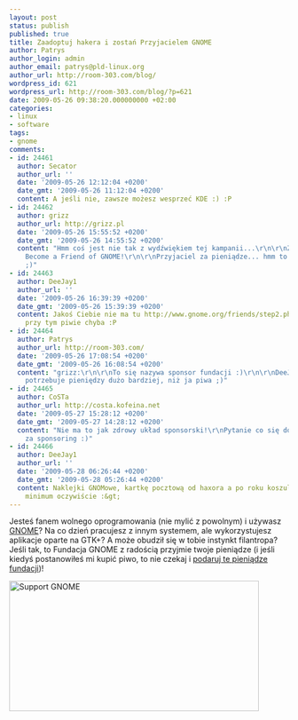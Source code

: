 ```yaml
---
layout: post
status: publish
published: true
title: Zaadoptuj hakera i zostań Przyjacielem GNOME
author: Patrys
author_login: admin
author_email: patrys@pld-linux.org
author_url: http://room-303.com/blog/
wordpress_id: 621
wordpress_url: http://room-303.com/blog/?p=621
date: 2009-05-26 09:38:20.000000000 +02:00
categories:
- linux
- software
tags:
- gnome
comments:
- id: 24461
  author: Secator
  author_url: ''
  date: '2009-05-26 12:12:04 +0200'
  date_gmt: '2009-05-26 11:12:04 +0200'
  content: A jeśli nie, zawsze możesz wesprzeć KDE :) :P
- id: 24462
  author: grizz
  author_url: http://grizz.pl
  date: '2009-05-26 15:55:52 +0200'
  date_gmt: '2009-05-26 14:55:52 +0200'
  content: "Hmm coś jest nie tak z wydźwiękiem tej kampanii...\r\n\r\nZapłac 10$ i
    Become a Friend of GNOME!\r\n\r\nPrzyjaciel za pieniądze... hmm to się jakoś nazywa
    ;)"
- id: 24463
  author: DeeJay1
  author_url: ''
  date: '2009-05-26 16:39:39 +0200'
  date_gmt: '2009-05-26 15:39:39 +0200'
  content: Jakoś Ciebie nie ma tu http://www.gnome.org/friends/step2.php To ja zostanę
    przy tym piwie chyba :P
- id: 24464
  author: Patrys
  author_url: http://room-303.com/
  date: '2009-05-26 17:08:54 +0200'
  date_gmt: '2009-05-26 16:08:54 +0200'
  content: "grizz:\r\n\r\nTo się nazywa sponsor fundacji :)\r\n\r\nDeeJay1:\r\n\r\nFundacja
    potrzebuje pieniędzy dużo bardziej, niż ja piwa ;)"
- id: 24465
  author: CoSTa
  author_url: http://costa.kofeina.net
  date: '2009-05-27 15:28:12 +0200'
  date_gmt: '2009-05-27 14:28:12 +0200'
  content: "Nie ma to jak zdrowy układ sponsorski!\r\nPytanie co się dostaje w zamian
    za sponsoring :)"
- id: 24466
  author: DeeJay1
  author_url: ''
  date: '2009-05-28 06:26:44 +0200'
  date_gmt: '2009-05-28 05:26:44 +0200'
  content: Naklejki GNOMowe, kartkę pocztową od haxora a po roku koszulkę ;) w wariancie
    minimum oczywiście :&gt;
---
```

<p>Jesteś fanem wolnego oprogramowania (nie mylić z powolnym) i używasz <a href="http://www.gnome.org/">GNOME</a>? Na co dzień pracujesz z innym systemem, ale wykorzystujesz aplikacje oparte na GTK+? A może obudził się w tobie instynkt filantropa? Jeśli tak, to Fundacja GNOME z radością przyjmie twoje pieniądze (i jeśli kiedyś postanowiłeś mi kupić piwo, to nie czekaj i <a href="http://www.gnome.org/friends/">podaruj te pieniądze fundacji</a>)!</p>

<p class="strip simple"><a href="http://www.gnome.org/friends/"><img src="http://room-303.com/blog/wp-content/uploads/2009/05/fog-badges.png" alt="Support GNOME" title="Friends of GNOME" width="450" height="235" class="size-full wp-image-622" /></a></p>
